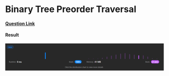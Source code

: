 # Binary Tree Preorder Traversal

#### [Question Link](https://leetcode.com/problems/binary-tree-preorder-traversal/)

#### Result
![result](Result.png)